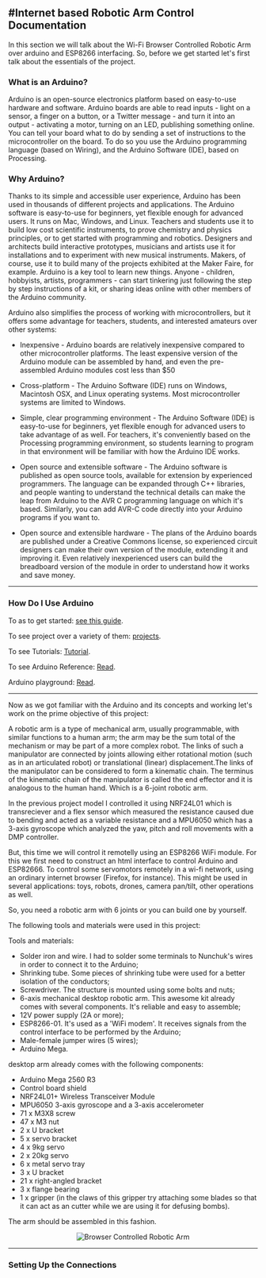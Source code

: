 #Internet based Robotic Arm Control Documentation
---
In this section we will talk about the Wi-Fi Browser Controlled Robotic Arm over arduino and ESP8266 interfacing. So, before we get started let's first talk about the essentials of the project.

<h3> What is an Arduino? </h3>

Arduino is an open-source electronics platform based on easy-to-use hardware and software. Arduino boards are able to read inputs - light on a sensor, a finger on a button, or a Twitter message - and turn it into an output - activating a motor, turning on an LED, publishing something online. You can tell your board what to do by sending a set of instructions to the microcontroller on the board. To do so you use the Arduino programming language (based on Wiring), and the Arduino Software (IDE), based on Processing.

<h3> Why Arduino? </h3>

Thanks to its simple and accessible user experience, Arduino has been used in thousands of different projects and applications. The Arduino software is easy-to-use for beginners, yet flexible enough for advanced users. It runs on Mac, Windows, and Linux. Teachers and students use it to build low cost scientific instruments, to prove chemistry and physics principles, or to get started with programming and robotics. Designers and architects build interactive prototypes, musicians and artists use it for installations and to experiment with new musical instruments. Makers, of course, use it to build many of the projects exhibited at the Maker Faire, for example. Arduino is a key tool to learn new things. Anyone - children, hobbyists, artists, programmers - can start tinkering just following the step by step instructions of a kit, or sharing ideas online with other members of the Arduino community.

Arduino also simplifies the process of working with microcontrollers, but it offers some advantage for teachers, students, and interested amateurs over other systems:

* Inexpensive - Arduino boards are relatively inexpensive compared to other microcontroller platforms. The least expensive version of the Arduino module can be assembled by hand, and even the pre-assembled Arduino modules cost less than \$50

* Cross-platform - The Arduino Software (IDE) runs on Windows, Macintosh OSX, and Linux operating systems. Most microcontroller systems are limited to Windows.

* Simple, clear programming environment - The Arduino Software (IDE) is easy-to-use for beginners, yet flexible enough for advanced users to take advantage of as well. For teachers, it's conveniently based on the Processing programming environment, so students learning to program in that environment will be familiar with how the Arduino IDE works.

* Open source and extensible software - The Arduino software is published as open source tools, available for extension by experienced programmers. The language can be expanded through C++ libraries, and people wanting to understand the technical details can make the leap from Arduino to the AVR C programming language on which it's based. Similarly, you can add AVR-C code directly into your Arduino programs if you want to.

* Open source and extensible hardware - The plans of the Arduino boards are published under a Creative Commons license, so experienced circuit designers can make their own version of the module, extending it and improving it. Even relatively inexperienced users can build the breadboard version of the module in order to understand how it works and save money.

---

<h3> How Do I Use Arduino </h3>

To as to get started: [see this guide](https://www.arduino.cc/en/Guide).

To see project over a variety of them: [projects](https://create.arduino.cc/projecthub).

To see Tutorials: [Tutorial](https://www.arduino.cc/en/Tutorial/HomePage).

To see Arduino Reference: [Read](https://www.arduino.cc/reference/en/).

Arduino playground: [Read](https://playground.arduino.cc/).

---

Now as we got familiar with the Arduino and its concepts and working let's work on the prime objective of this project:

A robotic arm is a type of mechanical arm, usually programmable, with similar functions to a human arm; the arm may be the sum total of the mechanism or may be part of a more complex robot. The links of such a manipulator are connected by joints allowing either rotational motion (such as in an articulated robot) or translational (linear) displacement.The links of the manipulator can be considered to form a kinematic chain. The terminus of the kinematic chain of the manipulator is called the end effector and it is analogous to the human hand. Which is a 6-joint robotic arm.

In the previous project model I controlled it using NRF24L01 which is transreciever and a flex sensor which measured the resistance caused due to bending and acted as a variable resistance and a MPU6050 which has a 3-axis gyroscope which analyzed the yaw, pitch and roll movements with a DMP controller.

But, this time we will control it remotelly using an ESP8266 WiFi module. For this we first need to construct an html interface to control Arduino and ESP82666. To control some servomotors remotely in a wi-fi network, using an ordinary internet browser (Firefox, for instance). This might be used in several applications: toys, robots, drones, camera pan/tilt, other operations as well.

So, you need a robotic arm with 6 joints or you can build one by yourself. 

The following tools and materials were used in this project:

Tools and materials:
* Solder iron and wire. I had to solder some terminals to Nunchuk's wires in order to connect it to the Arduino;
* Shrinking tube. Some pieces of shrinking tube were used for a better isolation of the conductors;
* Screwdriver. The structure is mounted using some bolts and nuts;
* 6-axis mechanical desktop robotic arm. This awesome kit already comes with several components. It's reliable and easy to assemble;
* 12V power supply (2A or more);
* ESP8266-01. It's used as a 'WiFi modem'. It receives signals from the control interface to be performed by the Arduino;
* Male-female jumper wires (5 wires);
* Arduino Mega. 

desktop arm already comes with the following components:

* Arduino Mega 2560 R3 
* Control board shield
* NRF24L01+ Wireless Transceiver Module
* MPU6050 3-axis gyroscope and a 3-axis accelerometer
* 71 x M3X8 screw
* 47 x M3 nut
* 2 x U bracket
* 5 x servo bracket
* 4 x 9kg servo 
* 2 x 20kg servo 
* 6 x metal servo tray
* 3 x U bracket
* 21 x right-angled bracket
* 3 x flange bearing
* 1 x gripper (in the claws of this gripper try attaching some blades so that it can act as an cutter while we are using it for defusing bombs).

The arm should be assembled in this fashion.


<p align="center">
<img src="https://user-images.githubusercontent.com/43617730/103358351-66ec7d80-4adb-11eb-8156-ce24c569a367.png" alt="Browser Controlled Robotic Arm"/>
</p>

---

<h3> Setting Up the Connections </h3>



